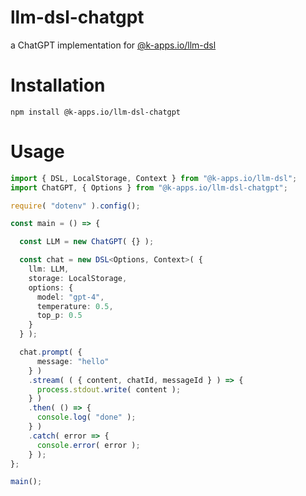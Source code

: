 # llm-dsl-chatgpt
a ChatGPT implementation for [@k-apps.io/llm-dsl](https://www.npmjs.com/package/@k-apps.io/llm-dsl)

# Installation
```shell
npm install @k-apps.io/llm-dsl-chatgpt
```

# Usage

```typescript
import { DSL, LocalStorage, Context } from "@k-apps.io/llm-dsl";
import ChatGPT, { Options } from "@k-apps.io/llm-dsl-chatgpt";

require( "dotenv" ).config();

const main = () => {

  const LLM = new ChatGPT( {} );

  const chat = new DSL<Options, Context>( {
    llm: LLM,
    storage: LocalStorage,
    options: {
      model: "gpt-4",
      temperature: 0.5,
      top_p: 0.5
    }
  } );

  chat.prompt( {
      message: "hello"
    } )
    .stream( ( { content, chatId, messageId } ) => {
      process.stdout.write( content );
    } )
    .then( () => {
      console.log( "done" );
    } )
    .catch( error => {
      console.error( error );
    } );
};

main();

```